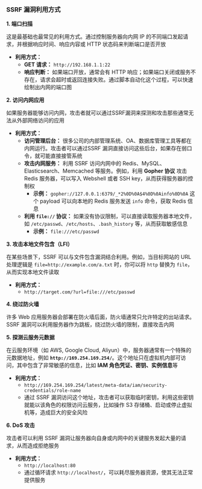 ### SSRF 漏洞利用方式

**1. 端口扫描**

这是最基础也最常见的利用方式。通过控制服务器向内网 IP 的不同端口发起请求，并根据响应时间、响应内容或 HTTP 状态码来判断端口是否开放

- **利用方式：**
  - **GET 请求：** `http://192.168.1.1:22`
  - **响应判断：** 如果端口开放，通常会有 HTTP 响应；如果端口关闭或服务不存在，请求会超时或返回连接失败。通过脚本自动化这个过程，可以快速绘制出内网的端口图

**2. 访问内网应用**

如果服务器能够访问内网，攻击者就可以通过SSRF漏洞来探测和攻击那些通常无法从外部网络访问的应用

- **利用方式：**
  - **访问管理后台：** 很多公司的内部管理系统、OA、数据库管理工具等都在内网运行。攻击者可以通过SSRF 漏洞直接访问这些后台，如果存在弱口令，就可能直接接管系统
  - **攻击内网服务：** 利用 SSRF 访问内网中的 Redis、MySQL、Elasticsearch、Memcached 等服务。例如，利用 **Gopher 协议** 攻击 Redis 服务器，可以写入 Webshell 或者 SSH key，从而获得服务器的控制权
    - **示例：** `gopher://127.0.0.1:6379/_*2%0D%0A$4%0D%0Ainfo%0D%0A` 这个 payload 可以向本地的 Redis 服务发送 `info` 命令，获取 Redis 信息
  - **利用 `file://` 协议：** 如果没有协议限制，可以直接读取服务器本地文件，如 `/etc/passwd`、`/etc/hosts`、`.bash_history` 等，从而获取敏感信息
    - **示例：** `file:///etc/passwd`

**3. 攻击本地文件包含（LFI）**

在某些场景下，SSRF 可以与文件包含漏洞结合利用。例如，当目标网站的 URL 处理逻辑是 `file=http://example.com/a.txt` 时，你可以将 `http` 替换为 `file`，从而实现本地文件读取

- **利用方式：**
  - `http://target.com/?url=file:///etc/passwd`

**4. 绕过防火墙**

许多 Web 应用服务器会部署在防火墙后面，防火墙通常只允许特定的出站请求。SSRF 漏洞可以利用服务器作为跳板，绕过防火墙的限制，直接攻击内网

**5. 探测云服务元数据**

在云服务环境（如 AWS, Google Cloud, Aliyun）中，服务器通常有一个特殊的元数据地址，例如 **`http://169.254.169.254/`**。这个地址只在虚拟机内部可访问，其中包含了非常敏感的信息，比如 **IAM 角色凭证、密钥、实例信息**等

- **利用方式：**
  - `http://169.254.169.254/latest/meta-data/iam/security-credentials/role-name`
  - 通过 SSRF 漏洞访问这个地址，攻击者可以获取临时密钥，利用这些密钥就能以该角色的权限访问云服务，比如操作 S3 存储桶、启动或停止虚拟机等，造成巨大的安全风险

**6. DoS 攻击**

攻击者可以利用 SSRF 漏洞让服务器向自身或内网中的关键服务发起大量的请求，从而造成拒绝服务

- **利用方式：**
  - `http://localhost:80`
  - 通过循环请求 `http://localhost/`，可以耗尽服务器资源，使其无法正常提供服务